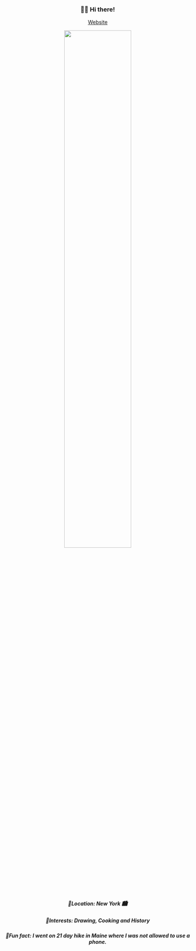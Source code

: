 <h3 align="center"> 👋🏼 Hi there! </h3>
<p align="center">
  <a href="https://priscilapintado.com/"> Website </a>
</p>

<p align="center">
  <img src="./images/../public/images/workSpace.gif" width="60%"/>
</p>

<h5 align="center"> 📍Location: New York 🏙 </h5>
<h5 align="center"> 📍Interests: Drawing, Cooking and History </h5>
<h5 align="center"> 📍Fun fact: I went on 21 day hike in Maine where I was not allowed to use a  phone.</h5>

